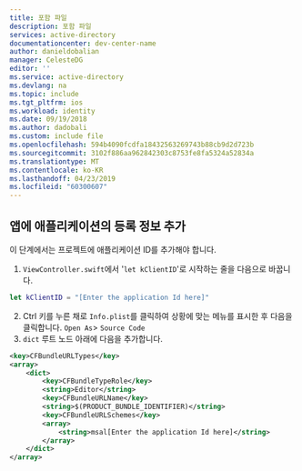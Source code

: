 ```yaml
---
title: 포함 파일
description: 포함 파일
services: active-directory
documentationcenter: dev-center-name
author: danieldobalian
manager: CelesteDG
editor: ''
ms.service: active-directory
ms.devlang: na
ms.topic: include
ms.tgt_pltfrm: ios
ms.workload: identity
ms.date: 09/19/2018
ms.author: dadobali
ms.custom: include file
ms.openlocfilehash: 594b4090fcdfa18432563269743b88cb9d2d723b
ms.sourcegitcommit: 3102f886aa962842303c8753fe8fa5324a52834a
ms.translationtype: MT
ms.contentlocale: ko-KR
ms.lasthandoff: 04/23/2019
ms.locfileid: "60300607"
---
```

## <a name="add-the-applications-registration-information-to-your-app"></a>앱에 애플리케이션의 등록 정보 추가

이 단계에서는 프로젝트에 애플리케이션 ID를 추가해야 합니다.

1. `ViewController.swift`에서 '`let kClientID`'로 시작하는 줄을 다음으로 바꿉니다.

```swift
let kClientID = "[Enter the application Id here]"
```

<!-- Workaround for Docs conversion bug -->
<ol start="2">
<li>
Ctrl 키를 누른 채로 <code>Info.plist</code>를 클릭하여 상황에 맞는 메뉴를 표시한 후 다음을 클릭합니다. <code>Open As</code>> <code>Source Code</code>
</li>
<li>
<code>dict</code> 루트 노드 아래에 다음을 추가합니다.
</li>
</ol>

```xml
<key>CFBundleURLTypes</key>
<array>
    <dict>
        <key>CFBundleTypeRole</key>
        <string>Editor</string>
        <key>CFBundleURLName</key>
        <string>$(PRODUCT_BUNDLE_IDENTIFIER)</string>
        <key>CFBundleURLSchemes</key>
        <array>
            <string>msal[Enter the application Id here]</string>
        </array>
    </dict>
</array>
```
